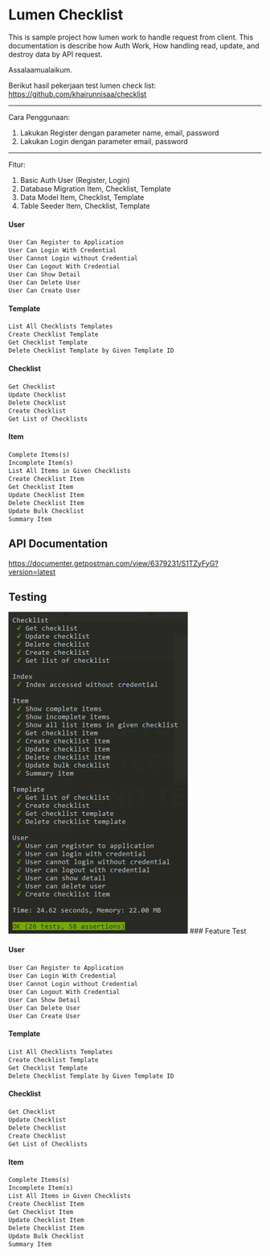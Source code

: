 # Lumen Checklist

This is sample project how lumen work to handle request from client.
This documentation is describe how Auth Work, How handling read, update, and destroy data by API request.

Assalaamualaikum.

Berikut hasil pekerjaan test lumen check list:
https://github.com/khairunnisaa/checklist

---------------------------
Cara Penggunaan:
1. Lakukan Register dengan parameter name, email, password
2. Lakukan Login dengan parameter email, password
---------------------------

Fitur:
1. Basic Auth User (Register, Login)
2. Database Migration Item, Checklist, Template
3. Data Model Item, Checklist, Template
4. Table Seeder Item, Checklist, Template

#### User
    User Can Register to Application
    User Can Login With Credential
    User Cannot Login without Credential
    User Can Logout With Credential
    User Can Show Detail
    User Can Delete User
    User Can Create User
#### Template
    List All Checklists Templates
    Create Checklist Template
    Get Checklist Template
    Delete Checklist Template by Given Template ID
#### Checklist
    Get Checklist
    Update Checklist
    Delete Checklist
    Create Checklist
    Get List of Checklists
#### Item
    Complete Items(s)
    Incomplete Item(s)
    List All Items in Given Checklists
    Create Checklist Item
    Get Checklist Item
    Update Checklist Item
    Delete Checklist Item
    Update Bulk Checklist
    Summary Item


## API Documentation
https://documenter.getpostman.com/view/6379231/S1TZyFyG?version=latest

## Testing
<img src="https://github.com/mulyawansentosa/lumenchecklist/blob/master/images/Testing.png" />
### Feature Test

#### User
    User Can Register to Application
    User Can Login With Credential
    User Cannot Login without Credential
    User Can Logout With Credential
    User Can Show Detail
    User Can Delete User
    User Can Create User
#### Template
    List All Checklists Templates
    Create Checklist Template
    Get Checklist Template
    Delete Checklist Template by Given Template ID
#### Checklist
    Get Checklist
    Update Checklist
    Delete Checklist
    Create Checklist
    Get List of Checklists
#### Item
    Complete Items(s)
    Incomplete Item(s)
    List All Items in Given Checklists
    Create Checklist Item
    Get Checklist Item
    Update Checklist Item
    Delete Checklist Item
    Update Bulk Checklist
    Summary Item
